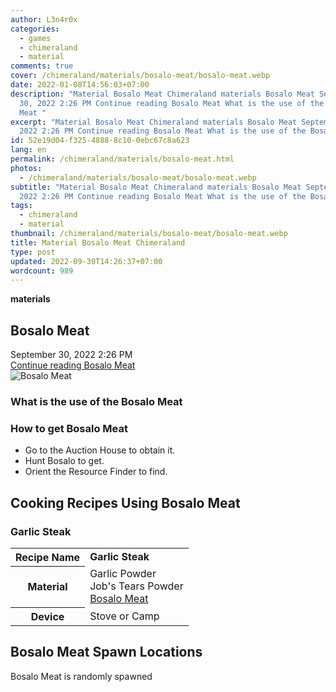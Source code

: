 ```yaml
---
author: L3n4r0x
categories:
  - games
  - chimeraland
  - material
comments: true
cover: /chimeraland/materials/bosalo-meat/bosalo-meat.webp
date: 2022-01-08T14:56:03+07:00
description: "Material Bosalo Meat Chimeraland materials Bosalo Meat September
  30, 2022 2:26 PM Continue reading Bosalo Meat What is the use of the Bosalo
  Meat "
excerpt: "Material Bosalo Meat Chimeraland materials Bosalo Meat September 30,
  2022 2:26 PM Continue reading Bosalo Meat What is the use of the Bosalo Meat "
id: 52e19d04-f325-4888-8c10-0ebc67c8a623
lang: en
permalink: /chimeraland/materials/bosalo-meat.html
photos:
  - /chimeraland/materials/bosalo-meat/bosalo-meat.webp
subtitle: "Material Bosalo Meat Chimeraland materials Bosalo Meat September 30,
  2022 2:26 PM Continue reading Bosalo Meat What is the use of the Bosalo Meat "
tags:
  - chimeraland
  - material
thumbnail: /chimeraland/materials/bosalo-meat/bosalo-meat.webp
title: Material Bosalo Meat Chimeraland
type: post
updated: 2022-09-30T14:26:37+07:00
wordcount: 989
---
```


<link
  rel="stylesheet"
  href="https://rawcdn.githack.com/dimaslanjaka/Web-Manajemen/870a349/css/bootstrap-5-3-0-alpha3-wrapper.css"
/>
<section id="bootstrap-wrapper">
  <div data-bs-theme="dark">
    <div
      class="row g-0 border rounded overflow-hidden flex-md-row mb-4 shadow-sm position-relative bg-dark text-light"
    >
      <div class="col p-4 d-flex flex-column position-static">
        <strong class="d-inline-block mb-2 text-success">materials</strong>
        <h2 class="mb-0">Bosalo Meat</h2>
        <div class="mb-1 text-muted">September 30, 2022 2:26 PM</div>
        <a
          href="/chimeraland/materials/bosalo-meat.html"
          class="stretched-link d-none text-primary"
          >Continue reading Bosalo Meat</a
        >
      </div>
      <div class="col-auto d-none d-md-block d-lg-block">
        <img
          src="https://www.webmanajemen.com/chimeraland/materials/bosalo-meat/bosalo-meat.webp"
          alt="Bosalo Meat"
        />
      </div>
    </div>
    <div class="row">
      <div class="col-lg-6 col-12 mb-2">
        <div class="card">
          <div class="card-body">
            <h3 class="card-title">What is the use of the Bosalo Meat</h3>
            <div class="card-text"><ul></ul></div>
          </div>
        </div>
      </div>
      <div class="col-lg-6 col-12 mb-2">
        <div class="card">
          <div class="card-body">
            <h3 class="card-title">How to get Bosalo Meat</h3>
            <div class="card-text">
              <ul>
                <li>Go to the Auction House to obtain it.</li>
                <li>Hunt Bosalo to get.</li>
                <li>Orient the Resource Finder to find.</li>
              </ul>
            </div>
          </div>
        </div>
      </div>
      <div class="col-12 mb-2">
        <h2 id="cookable">Cooking Recipes Using Bosalo Meat</h2>
        <div id="recipe-garlic-steak">
          <h3 id="item-garlic-steak">Garlic Steak</h3>
          <div class="mb-2">
            <table class="table">
              <tr>
                <th>Recipe Name</th>
                <td><b>Garlic Steak</b></td>
              </tr>
              <tr>
                <th>Material</th>
                <td>
                  Garlic Powder<br />Job&#x27;s Tears Powder<br /><a
                    class="text-decoration-none text-primary"
                    href="/chimeraland/materials/bosalo-meat.html"
                    >Bosalo Meat</a
                  >
                </td>
              </tr>
              <tr>
                <th>Device</th>
                <td>Stove or Camp</td>
              </tr>
            </table>
          </div>
        </div>
      </div>
      <div class="col-12 mb-2">
        <h2>Bosalo Meat Spawn Locations</h2>
        <p>Bosalo Meat is randomly spawned</p>
      </div>
    </div>
  </div>
</section>